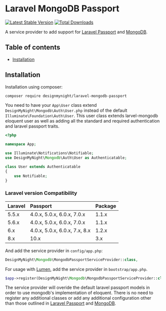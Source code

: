 Laravel MongoDB Passport
===============

[![Latest Stable Version](http://img.shields.io/github/release/designmynight/laravel-mongodb-passport.svg)](https://packagist.org/packages/designmynight/laravel-mongodb-passport) [![Total Downloads](http://img.shields.io/packagist/dm/designmynight/laravel-mongodb-passport.svg)](https://packagist.org/packages/designmynight/laravel-mongodb-passport)

A service provider to add support for [Laravel Passport](https://github.com/laravel/passport) and [MongoDB](https://github.com/jenssegers/laravel-mongodb).

Table of contents
-----------------
* [Installation](#installation)

Installation
------------

Installation using composer:

```sh
composer require designmynight/laravel-mongodb-passport
```

You need to have your `App\User` class extend `DesignMyNight\Mongodb\Auth\User.php` instead of the default `Illuminate\Foundation\Auth\User`. This user class extends larvel-mongodb eloquent user as well as adding all the standard and required authentication and laravel passport traits.

```php
<?php

namespace App;

use Illuminate\Notifications\Notifiable;
use DesignMyNight\Mongodb\Auth\User as Authenticatable;

class User extends Authenticatable
{
    use Notifiable;
}
```

### Laravel version Compatibility

 Laravel  | Passport                     | Package
:---------|:-----------------------------|:----------
 5.5.x    | 4.0.x, 5.0.x, 6.0.x, 7.0.x   | 1.1.x
 5.6.x    | 4.0.x, 5.0.x, 6.0.x, 7.0.x   | 1.1.x
 6.x      | 4.0.x, 5.0.x, 6.0.x, 7.x, 8.x| 1.2.x
 8.x      | 10.x                         | 3.x
  
And add the service provider in `config/app.php`:

```php
DesignMyNight\Mongodb\MongodbPassportServiceProvider::class,
```

For usage with [Lumen](http://lumen.laravel.com), add the service provider in `bootstrap/app.php`.

```php
$app->register(DesignMyNight\Mongodb\MongodbPassportServiceProvider::class);
```

The service provider will overide the default laravel passport models in order to use mongodb's implementation of eloquent. There is no need to register any additional classes or add any additional configuration other than those outlined in [Laravel Passport](https://github.com/laravel/passport) and [MongoDB](https://github.com/jenssegers/laravel-mongodb).
